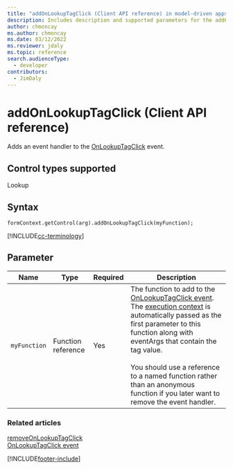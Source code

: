 ```yaml
---
title: "addOnLookupTagClick (Client API reference) in model-driven apps| MicrosoftDocs"
description: Includes description and supported parameters for the addOnLookupTagClick method.
author: chmoncay
ms.author: chmoncay
ms.date: 03/12/2022
ms.reviewer: jdaly
ms.topic: reference
search.audienceType: 
  - developer
contributors:
  - JimDaly
---
```

# addOnLookupTagClick (Client API reference)

Adds an event handler to the [OnLookupTagClick](../events/onlookuptagclick.md) event.

## Control types supported

Lookup

## Syntax

`formContext.getControl(arg).addOnLookupTagClick(myFunction);`

[!INCLUDE[cc-terminology](../../../../data-platform/includes/cc-terminology.md)]

## Parameter

|Name|Type|Required|Description|
|--|--|--|--|
|`myFunction`|Function reference|Yes|The function to add to the [OnLookupTagClick event](../events/onlookuptagclick.md). The [execution context](../../clientapi-execution-context.md) is automatically passed as the first parameter to this function along with eventArgs that contain the tag value.<br/><br/>You should use a reference to a named function rather than an anonymous function if you later want to remove the event handler.|

### Related articles
 
[removeOnLookupTagClick](removeOnLookupTagClick.md)   
[OnLookupTagClick event](../events/onlookuptagclick.md)

[!INCLUDE[footer-include](../../../../../includes/footer-banner.md)]
